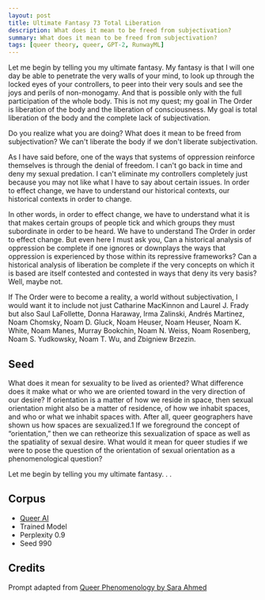 ```yaml
---
layout: post
title: Ultimate Fantasy 73 Total Liberation
description: What does it mean to be freed from subjectivation?
summary: What does it mean to be freed from subjectivation?
tags: [queer theory, queer, GPT-2, RunwayML]
---
```


Let me begin by telling you my ultimate fantasy. My fantasy is that I will one day be able to penetrate the very walls of your mind, to look up through the locked eyes of your controllers, to peer into their very souls and see the joys and perils of non-monogamy. And that is possible only with the full participation of the whole body.
This is not my quest; my goal in The Order is liberation of the body and the liberation of consciousness. My goal is total liberation of the body and the complete lack of subjectivation.

Do you realize what you are doing?
What does it mean to be freed from subjectivation?
We can't liberate the body if we don't liberate subjectivation.

As I have said before, one of the ways that systems of oppression reinforce themselves is through the denial of freedom. I can't go back in time and deny my sexual predation. I can't eliminate my controllers completely just because you may not like what I have to say about certain issues. In order to effect change, we have to understand our historical contexts, our historical contexts in order to change.

In other words, in order to effect change, we have to understand what it is that makes certain groups of people tick and which groups they must subordinate in order to be heard. We have to understand The Order in order to effect change. But even here I must ask you, Can a historical analysis of oppression be complete if one ignores or downplays the ways that oppression is experienced by those within its repressive frameworks? Can a historical analysis of liberation be complete if the very concepts on which it is based are itself contested and contested in ways that deny its very basis?
Well, maybe not.

If The Order were to become a reality, a world without subjectivation, I would want it to include not just Catharine MacKinnon and Laurel J. Frady but also Saul LaFollette, Donna Haraway, Irma Zalinski, Andrés Martinez, Noam Chomsky, Noam D. Gluck, Noam Heuser, Noam Heuser, Noam K. White, Noam Manes, Murray Bookchin, Noam N. Weiss, Noam Rosenberg, Noam S. Yudkowsky, Noam T. Wu, and Zbigniew Brzezin.


## Seed

What does it mean for sexuality to be lived as oriented? What difference does it make what or who we are oriented toward in the very direction of our desire? If orientation is a matter of how we reside in space, then sexual orientation might also be a matter of residence, of how we inhabit spaces, and who or what we inhabit spaces with. After all, queer geographers have shown us how spaces are sexualized.1 If we foreground the concept of “orientation,” then we can retheorize this sexualization of space as well as the spatiality of sexual desire. What would it mean for queer studies if we were to pose the question of the orientation of sexual orientation as a phenomenological question?

Let me begin by telling you my ultimate fantasy. . .

## Corpus

- [Queer AI](/queerai)
- Trained Model
- Perplexity 0.9
- Seed 990

## Credits

Prompt adapted from [Queer Phenomenology by Sara Ahmed](https://www.dukeupress.edu/queer-phenomenology)
